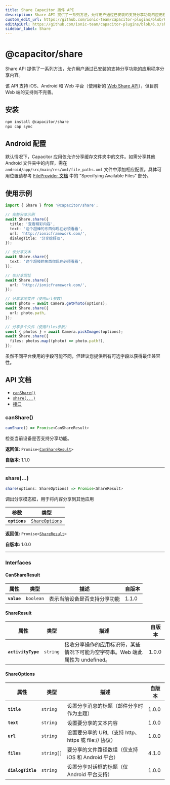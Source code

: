 ```yaml
---
title: Share Capacitor 插件 API
description: Share API 提供了一系列方法，允许用户通过已安装的支持分享功能的应用程序分享内容。
custom_edit_url: https://github.com/ionic-team/capacitor-plugins/blob/6.x/share/README.md
editApiUrl: https://github.com/ionic-team/capacitor-plugins/blob/6.x/share/src/definitions.ts
sidebar_label: Share
---
```


# @capacitor/share

Share API 提供了一系列方法，允许用户通过已安装的支持分享功能的应用程序分享内容。

该 API 支持 iOS、Android 和 Web 平台（使用新的 [Web Share API](https://web.dev/web-share/)），但目前 Web 端的支持尚不完善。

## 安装

```bash
npm install @capacitor/share
npx cap sync
```

## Android 配置

默认情况下，Capacitor 应用仅允许分享缓存文件夹中的文件。如需分享其他 Android 文件夹中的内容，需在 `android/app/src/main/res/xml/file_paths.xml` 文件中添加相应配置。具体可用位置请参考 [FileProvider 文档](https://developer.android.com/reference/androidx/core/content/FileProvider) 中的 "Specifying Available Files" 部分。

## 使用示例

```typescript
import { Share } from '@capacitor/share';

// 完整分享示例
await Share.share({
  title: '查看精彩内容',
  text: '这个超棒的东西你现在必须看看',
  url: 'http://ionicframework.com/',
  dialogTitle: '分享给好友',
});

// 仅分享文本
await Share.share({
  text: '这个超棒的东西你现在必须看看',
});

// 仅分享网址
await Share.share({
  url: 'http://ionicframework.com/',
});

// 分享本地文件（使用url参数）
const photo = await Camera.getPhoto(options);
await Share.share({
  url: photo.path,
});

// 分享多个文件（使用files参数）
const { photos } = await Camera.pickImages(options);
await Share.share({
  files: photos.map((photo) => photo.path!),
});
```

虽然不同平台使用的字段可能不同，但建议您提供所有可选字段以获得最佳兼容性。

## API 文档

<docgen-index>

- [`canShare()`](#canshare)
- [`share(...)`](#share)
- [接口](#interfaces)

</docgen-index>

<docgen-api>
<!--Update the source file JSDoc comments and rerun docgen to update the docs below-->

### canShare()

```typescript
canShare() => Promise<CanShareResult>
```

检查当前设备是否支持分享功能。

**返回值:** <code>Promise&lt;<a href="#canshareresult">CanShareResult</a>&gt;</code>

**自版本:** 1.1.0

---

### share(...)

```typescript
share(options: ShareOptions) => Promise<ShareResult>
```

调出分享模态框，用于将内容分享到其他应用

| 参数          | 类型                                                  |
| ------------- | ----------------------------------------------------- |
| **`options`** | <code><a href="#shareoptions">ShareOptions</a></code> |

**返回值:** <code>Promise&lt;<a href="#shareresult">ShareResult</a>&gt;</code>

**自版本:** 1.0.0

---

### Interfaces

#### CanShareResult

| 属性        | 类型                 | 描述                         | 自版本 |
| ----------- | -------------------- | ---------------------------- | ------ |
| **`value`** | <code>boolean</code> | 表示当前设备是否支持分享功能 | 1.1.0  |

#### ShareResult

| 属性               | 类型                | 描述                                                                           | 自版本 |
| ------------------ | ------------------- | ------------------------------------------------------------------------------ | ------ |
| **`activityType`** | <code>string</code> | 接收分享操作的应用标识符，某些情况下可能为空字符串。Web 端此属性为 undefined。 | 1.0.0  |

#### ShareOptions

| 属性              | 类型                  | 描述                                                 | 自版本 |
| ----------------- | --------------------- | ---------------------------------------------------- | ------ |
| **`title`**       | <code>string</code>   | 设置分享消息的标题（邮件分享时作为主题）             | 1.0.0  |
| **`text`**        | <code>string</code>   | 设置要分享的文本内容                                 | 1.0.0  |
| **`url`**         | <code>string</code>   | 设置要分享的 URL（支持 http、https 或 file:// 协议） | 1.0.0  |
| **`files`**       | <code>string[]</code> | 要分享的文件路径数组（仅支持 iOS 和 Android 平台）   | 4.1.0  |
| **`dialogTitle`** | <code>string</code>   | 设置分享对话框的标题（仅 Android 平台支持）          | 1.0.0  |

</docgen-api>
